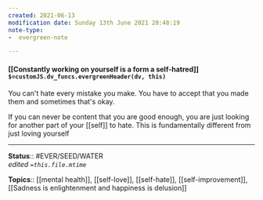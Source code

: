 ```yaml
---
created: 2021-06-13
modification date: Sunday 13th June 2021 20:48:19
note-type: 
-  evergreen-note

---
```


#### [[Constantly working on yourself is a form a self-hatred]] `$=customJS.dv_funcs.evergreenHeader(dv, this)`

You can't hate every mistake you make. You have to accept that you made them and sometimes that's okay. 

If you can never be content that you are good enough, you are just looking for another part of your [[self]] to hate. This is fundamentally different from just loving yourself

---

**Status**:: #EVER/SEED/WATER    
*edited `=this.file.mtime`*

**Topics**:: [[mental health]], [[self-love]], [[self-hate]], [[self-improvement]], [[Sadness is enlightenment and happiness is delusion]]
	
